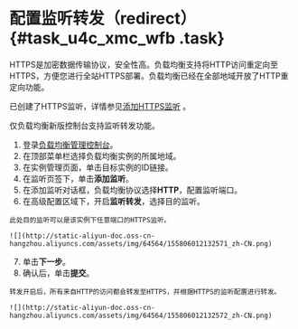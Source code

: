 # 配置监听转发（redirect） {#task_u4c_xmc_wfb .task}

HTTPS是加密数据传输协议，安全性高。负载均衡支持将HTTP访问重定向至HTTPS，方便您进行全站HTTPS部署。负载均衡已经在全部地域开放了HTTP重定向功能。

已创建了HTTPS监听，详情参见[添加HTTPS监听](intl.zh-CN/用户指南/监听/添加HTTPS监听.md#) 。

仅负载均衡新版控制台支持监听转发功能。

1.   登录[负载均衡管理控制台](https://slb.console.aliyun.com/slb/)。 
2.   在顶部菜单栏选择负载均衡实例的所属地域。 
3.   在实例管理页面，单击目标实例的ID链接。 
4.   在监听页签下，单击**添加监听**。 
5.   在添加监听对话框，负载均衡协议选择**HTTP**，配置监听端口。 
6.   在高级配置区域下，开启**监听转发**，选择目的监听。 

    此处目的监听可以是该实例下任意端口的HTTPS监听。

    ![](http://static-aliyun-doc.oss-cn-hangzhou.aliyuncs.com/assets/img/64564/155806012132571_zh-CN.png)

7.   单击**下一步**。 
8.   确认后，单击**提交**。 

    转发开启后，所有来自HTTP的访问都会转发至HTTPS，并根据HTTPS的监听配置进行转发。

    ![](http://static-aliyun-doc.oss-cn-hangzhou.aliyuncs.com/assets/img/64564/155806012132572_zh-CN.png)


